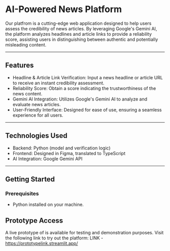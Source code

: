# **AI-Powered News  Platform**

Our platfrom is a cutting-edge web application designed to help users assess the credibility of news articles. By leveraging Google's Gemini AI, the platform analyzes headlines and article links to provide a reliability score, assisting users in distinguishing between authentic and potentially misleading content.

---

## Features

- Headline & Article Link Verification: Input a news headline or article URL to receive an instant credibility assessment.
- Reliability Score: Obtain a score indicating the trustworthiness of the news content.
- Gemini AI Integration: Utilizes Google's Gemini AI to analyze and evaluate news articles.
- User-Friendly Interface: Designed for ease of use, ensuring a seamless experience for all users.

---

## Technologies Used

- Backend: Python (model and verification logic)
- Frontend: Designed in Figma, translated to TypeScript
- AI Integration: Google Gemini API

---

## Getting Started

### Prerequisites

- Python installed on your machine.

## Prototype Access

A live prototype of is available for testing and demonstration purposes. Visit the following link to try out the platform:
LINK - https://prototypelink.streamlit.app/





